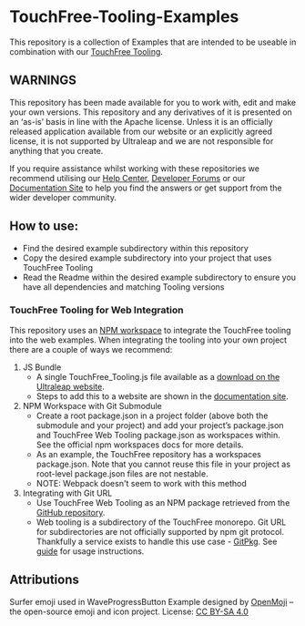 # TouchFree-Tooling-Examples

This repository is a collection of Examples that are intended to be useable in combination with our [TouchFree Tooling](https://github.com/ultraleap/TouchFree).

## WARNINGS

This repository has been made available for you to work with, edit and make your own versions.
This repository and any derivatives of it is presented on an ‘as-is’ basis in line with the Apache
license. Unless it is an officially released application available from our website or an explicitly
agreed license, it is not supported by Ultraleap and we are not responsible for anything that you
create.

If you require assistance whilst working with these repositories we recommend utilising our [Help Center](https://forums.leapmotion.com/), [Developer Forums](https://support.leapmotion.com/hc/en-us) or our [Documentation Site](https://docs.ultraleap.com/) to help you find the answers or get support from the wider developer community.

## How to use:

- Find the desired example subdirectory within this repository
- Copy the desired example subdirectory into your project that uses TouchFree Tooling
- Read the Readme within the desired example subdirectory to ensure you have all dependencies and matching Tooling versions

### TouchFree Tooling for Web Integration

This repository uses an [NPM workspace](https://docs.npmjs.com/cli/v9/using-npm/workspaces?v=true) to integrate the TouchFree tooling into the web examples. When integrating the tooling into your own project there are a couple of ways we recommend:

1. JS Bundle
   - A single TouchFree_Tooling.js file available as a [download on the Ultraleap website](https://developer.leapmotion.com/touchfree-tooling-for-web).
   - Steps to add this to a website are shown in the [documentation site](https://docs.ultraleap.com/touchfree-user-manual/tooling-for-web.html#add-touchfree-tooling-in-one-minute).
2. NPM Workspace with Git Submodule
   - Create a root package.json in a project folder (above both the submodule and your project) and add your project’s package.json and TouchFree Web Tooling package.json as workspaces within. See the official npm workspaces docs for more details.
   - As an example, the TouchFree repository has a workspaces package.json. Note that you cannot reuse this file in your project as root-level package.json files are not nestable.
   - NOTE: Webpack doesn't seem to work with this method
3. Integrating with Git URL
   - Use TouchFree Web Tooling as an NPM package retrieved from the [GitHub repository](https://github.com/ultraleap/TouchFree).
   - Web tooling is a subdirectory of the TouchFree monorepo. Git URL for subdirectories are not officially supported by npm git protocol. Thankfully a service exists to handle this use case - [GitPkg](https://gitpkg.vercel.app/). See [guide](https://gitpkg.vercel.app/guide/) for usage instructions.

## Attributions

Surfer emoji used in WaveProgressButton Example designed by [OpenMoji](https://openmoji.org/) – the open-source emoji and icon project. License: [CC BY-SA 4.0](https://creativecommons.org/licenses/by-sa/4.0/#)
